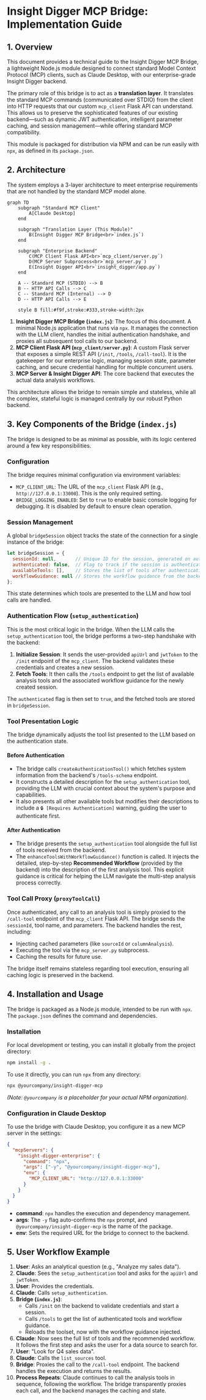 # Insight Digger MCP Bridge: Implementation Guide

## 1. Overview

This document provides a technical guide to the Insight Digger MCP Bridge, a lightweight Node.js module designed to connect standard Model Context Protocol (MCP) clients, such as Claude Desktop, with our enterprise-grade Insight Digger backend.

The primary role of this bridge is to act as a **translation layer**. It translates the standard MCP commands (communicated over STDIO) from the client into HTTP requests that our custom `mcp_client` Flask API can understand. This allows us to preserve the sophisticated features of our existing backend—such as dynamic JWT authentication, intelligent parameter caching, and session management—while offering standard MCP compatibility.

This module is packaged for distribution via NPM and can be run easily with `npx`, as defined in its `package.json`.

## 2. Architecture

The system employs a 3-layer architecture to meet enterprise requirements that are not handled by the standard MCP model alone.

```mermaid
graph TD
    subgraph "Standard MCP Client"
        A[Claude Desktop]
    end

    subgraph "Translation Layer (This Module)"
        B(Insight Digger MCP Bridge<br>`index.js`)
    end

    subgraph "Enterprise Backend"
        C(MCP Client Flask API<br>`mcp_client/server.py`)
        D(MCP Server Subprocess<br>`mcp_server.py`)
        E(Insight Digger API<br>`insight_digger/app.py`)
    end

    A -- Standard MCP (STDIO) --> B
    B -- HTTP API Calls --> C
    C -- Standard MCP (Internal) --> D
    D -- HTTP API Calls --> E

    style B fill:#f9f,stroke:#333,stroke-width:2px
```

1.  **Insight Digger MCP Bridge (`index.js`)**: The focus of this document. A minimal Node.js application that runs via `npx`. It manages the connection with the LLM client, handles the initial authentication handshake, and proxies all subsequent tool calls to our backend.
2.  **MCP Client Flask API (`mcp_client/server.py`)**: A custom Flask server that exposes a simple REST API (`/init`, `/tools`, `/call-tool`). It is the gatekeeper for our enterprise logic, managing session state, parameter caching, and secure credential handling for multiple concurrent users.
3.  **MCP Server & Insight Digger API**: The core backend that executes the actual data analysis workflows.

This architecture allows the bridge to remain simple and stateless, while all the complex, stateful logic is managed centrally by our robust Python backend.

## 3. Key Components of the Bridge (`index.js`)

The bridge is designed to be as minimal as possible, with its logic centered around a few key responsibilities.

### Configuration

The bridge requires minimal configuration via environment variables:
-   `MCP_CLIENT_URL`: The URL of the `mcp_client` Flask API (e.g., `http://127.0.0.1:33000`). This is the only required setting.
-   `BRIDGE_LOGGING_ENABLED`: Set to `true` to enable basic console logging for debugging. It is disabled by default to ensure clean operation.

### Session Management

A global `bridgeSession` object tracks the state of the connection for a single instance of the bridge:
```javascript
let bridgeSession = {
  sessionId: null,       // Unique ID for the session, generated on authentication.
  authenticated: false,  // Flag to track if the session is authenticated.
  availableTools: [],    // Stores the list of tools after authentication.
  workflowGuidance: null // Stores the workflow guidance from the backend.
};
```
This state determines which tools are presented to the LLM and how tool calls are handled.

### Authentication Flow (`setup_authentication`)

This is the most critical logic in the bridge. When the LLM calls the `setup_authentication` tool, the bridge performs a two-step handshake with the backend:
1.  **Initialize Session**: It sends the user-provided `apiUrl` and `jwtToken` to the `/init` endpoint of the `mcp_client`. The backend validates these credentials and creates a new session.
2.  **Fetch Tools**: It then calls the `/tools` endpoint to get the list of available analysis tools and the associated workflow guidance for the newly created session.

The `authenticated` flag is then set to `true`, and the fetched tools are stored in `bridgeSession`.

### Tool Presentation Logic

The bridge dynamically adjusts the tool list presented to the LLM based on the authentication state.

#### Before Authentication

- The bridge calls `createAuthenticationTool()` which fetches system information from the backend's `/tools-schema` endpoint.
- It constructs a detailed description for the `setup_authentication` tool, providing the LLM with crucial context about the system's purpose and capabilities.
- It also presents all other available tools but modifies their descriptions to include a `🔒 [Requires Authentication]` warning, guiding the user to authenticate first.

#### After Authentication

- The bridge presents the `setup_authentication` tool alongside the full list of tools received from the backend.
- The `enhanceToolsWithWorkflowGuidance()` function is called. It injects the detailed, step-by-step **Recommended Workflow** (provided by the backend) into the description of the first analysis tool. This explicit guidance is critical for helping the LLM navigate the multi-step analysis process correctly.

### Tool Call Proxy (`proxyToolCall`)

Once authenticated, any call to an analysis tool is simply proxied to the `/call-tool` endpoint of the `mcp_client` Flask API. The bridge sends the `sessionId`, tool name, and parameters. The backend handles the rest, including:
-   Injecting cached parameters (like `sourceId` or `columnAnalysis`).
-   Executing the tool via the `mcp_server.py` subprocess.
-   Caching the results for future use.

The bridge itself remains stateless regarding tool execution, ensuring all caching logic is preserved in the backend.

## 4. Installation and Usage

The bridge is packaged as a Node.js module, intended to be run with `npx`. The `package.json` defines the command and dependencies.

### Installation

For local development or testing, you can install it globally from the project directory:
```bash
npm install -g .
```
To use it directly, you can run `npx` from any directory:
```bash
npx @yourcompany/insight-digger-mcp
```
*(Note: `@yourcompany` is a placeholder for your actual NPM organization).*

### Configuration in Claude Desktop

To use the bridge with Claude Desktop, you configure it as a new MCP server in the settings:

```json
{
  "mcpServers": {
    "insight-digger-enterprise": {
      "command": "npx",
      "args": ["-y", "@yourcompany/insight-digger-mcp"],
      "env": {
        "MCP_CLIENT_URL": "http://127.0.0.1:33000"
      }
    }
  }
}
```
-   **command**: `npx` handles the execution and dependency management.
-   **args**: The `-y` flag auto-confirms the `npx` prompt, and `@yourcompany/insight-digger-mcp` is the name of the package.
-   **env**: Sets the required URL for the bridge to connect to the backend.

## 5. User Workflow Example

1.  **User**: Asks an analytical question (e.g., "Analyze my sales data").
2.  **Claude**: Sees the `setup_authentication` tool and asks for the `apiUrl` and `jwtToken`.
3.  **User**: Provides the credentials.
4.  **Claude**: Calls `setup_authentication`.
5.  **Bridge (`index.js`)**:
    -   Calls `/init` on the backend to validate credentials and start a session.
    -   Calls `/tools` to get the list of authenticated tools and workflow guidance.
    -   Reloads the toolset, now with the workflow guidance injected.
6.  **Claude**: Now sees the full list of tools and the recommended workflow. It follows the first step and asks the user for a data source to search for.
7.  **User**: "Look for Q4 sales data".
8.  **Claude**: Calls the `list_sources` tool.
9.  **Bridge**: Proxies the call to the `/call-tool` endpoint. The backend handles the execution and returns the results.
10. **Process Repeats**: Claude continues to call the analysis tools in sequence, following the workflow. The bridge transparently proxies each call, and the backend manages the caching and state. 